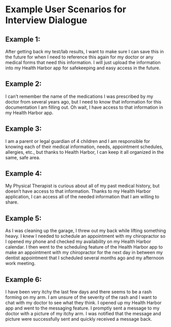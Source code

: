# Example User Scenarios for Interview Dialogue

## Example 1:
After getting back my test/lab results, I want to make sure I can save this in the future for when I need to reference this again for my doctor or any medical forms that need this information. I will just upload the information into my Health Harbor app for safekeeping and easy access in the future.

## Example 2:
I can’t remember the name of the medications I was prescribed by my doctor from several years ago, but I need to know that information for this documentation I am filling out. Oh wait, I have access to that information in my Health Harbor app.

## Example 3:
I am a parent or legal guardian of 4 children and I am responsible for knowing each of their medical information, needs, appointment schedules, allergies, etc., but thanks to Health Harbor, I can keep it all organized in the same, safe area.

## Example 4:
My Physical Therapist is curious about all of my past medical history, but doesn’t have access to that information. Thanks to my Health Harbor application, I can access all of the needed information that I am willing to share.

## Example 5: 
As I was cleaning up the garage, I threw out my back while lifting something heavy. I knew I needed to schedule an appointment with my chiropractor so I opened my phone and checked my availability on my Health Harbor calendar. I then went to the scheduling feature of the Health Harbor app to make an appointment with my chiropractor for the next day in between my dentist appointment that I scheduled several months ago and my afternoon work meeting.

## Example 6:
I have been very itchy the last few days and there seems to be a rash forming on my arm. I am unsure of the severity of the rash and I want to chat with my doctor to see what they think. I opened up my Health Harbor app and went to the messaging feature. I promptly sent a message to my doctor with a picture of my itchy arm. I was notified that the message and picture were successfully sent and quickly received a message back.
